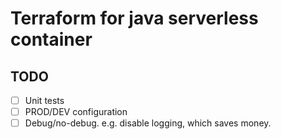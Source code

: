 # Terraform for java serverless container

## TODO
- [ ] Unit tests
- [ ] PROD/DEV configuration
- [ ] Debug/no-debug. e.g. disable logging, which saves money.